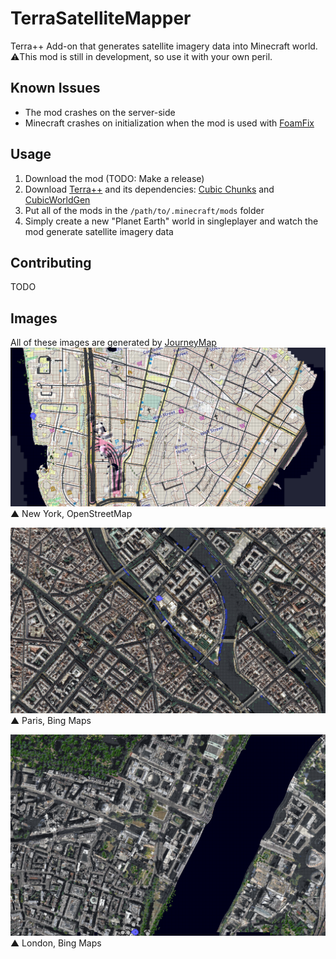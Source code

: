 # TerraSatelliteMapper
Terra++ Add-on that generates satellite imagery data into Minecraft world.<br>
⚠️This mod is still in development, so use it with your own peril.

## Known Issues
 * The mod crashes on the server-side
 * Minecraft crashes on initialization when the mod is used with [FoamFix](https://www.curseforge.com/minecraft/mc-mods/foamfix-optimization-mod)

## Usage
 1. Download the mod (TODO: Make a release)
 2. Download [Terra++](https://www.curseforge.com/minecraft/mc-mods/terraplusplus) and its dependencies: [Cubic Chunks](https://www.curseforge.com/minecraft/mc-mods/opencubicchunks) and [CubicWorldGen](https://www.curseforge.com/minecraft/mc-mods/cubicworldgen)
 3. Put all of the mods in the `/path/to/.minecraft/mods` folder
 4. Simply create a new "Planet Earth" world in singleplayer and watch the mod generate satellite imagery data

## Contributing
TODO

## Images
All of these images are generated by [JourneyMap](https://www.curseforge.com/minecraft/mc-mods/journeymap)
![newyork_image](.github/images/image_newyork.png)
▲ New York, OpenStreetMap

![paris_image](.github/images/image_paris.png)
▲ Paris, Bing Maps

![london_image](.github/images/image_london.png)
▲ London, Bing Maps